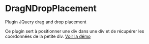 # DragNDropPlacement
Plugin JQuery drag and drop placement

Ce plugin sert à positionner une div dans une div et de récupérer les coordonnées de la petite div.
<a href="http://demo-placement.julienmericer.fr">Voir la démo</a>
